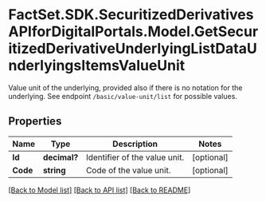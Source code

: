 # FactSet.SDK.SecuritizedDerivativesAPIforDigitalPortals.Model.GetSecuritizedDerivativeUnderlyingListDataUnderlyingsItemsValueUnit
Value unit of the underlying, provided also if there is no notation for the underlying. See endpoint `/basic/value-unit/list` for possible values.

## Properties

Name | Type | Description | Notes
------------ | ------------- | ------------- | -------------
**Id** | **decimal?** | Identifier of the value unit. | [optional] 
**Code** | **string** | Code of the value unit. | [optional] 

[[Back to Model list]](../README.md#documentation-for-models) [[Back to API list]](../README.md#documentation-for-api-endpoints) [[Back to README]](../README.md)

